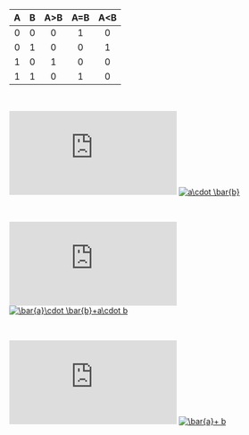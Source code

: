 | **A** | **B** | **A>B** | **A=B** | **A<B** |
| :-: | :-: | :-: | :-: | :-: |
| 0 | 0 | 0 | 1 | 0 |
| 0 | 1 | 0 | 0 | 1 |
| 1 | 0 | 1 | 0 | 0 |
| 1 | 1 | 0 | 1 | 0 |
    
&nbsp;

  ![equation](https://latex.codecogs.com/gif.latex?y_%7BA%3EB%7D%5E%7BSoP%7D%3D)
<a href="https://www.codecogs.com/eqnedit.php?latex=a\cdot&space;\bar{b}" target="_blank"><img src="https://latex.codecogs.com/gif.latex?a\cdot&space;\bar{b}" title="a\cdot \bar{b}" /></a>

  &nbsp;
    
 ![equation](https://latex.codecogs.com/gif.latex?y_%7BA%3DB%7D%5E%7BSoP%7D%3D)
 <a href="https://www.codecogs.com/eqnedit.php?latex=\bar{a}\cdot&space;\bar{b}&plus;a\cdot&space;b" target="_blank"><img src="https://latex.codecogs.com/gif.latex?\bar{a}\cdot&space;\bar{b}&plus;a\cdot&space;b" title="\bar{a}\cdot \bar{b}+a\cdot b" /></a>
    
 &nbsp;
    
 ![equation](https://latex.codecogs.com/gif.latex?y_%7BA%3CB%7D%5E%7BPoS%7D%3D)
 <a href="https://www.codecogs.com/eqnedit.php?latex=\bar{a}&plus;&space;b" target="_blank"><img src="https://latex.codecogs.com/gif.latex?\bar{a}&plus;&space;b" title="\bar{a}+ b" /></a>
    
 &nbsp;
